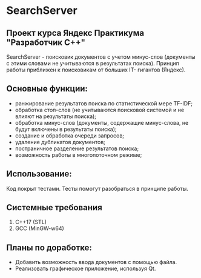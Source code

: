 # SearchServer

## Проект курса Яндекс Практикума "Разработчик С++"

SearchServer - поисковик документов с учетом минус-слов (документы с этими словами не учитываются в результатах поиска). Принцип работы приближен к поисковикам от больших IT- гигантов (Яндекс). 

## Основные функции:

- ранжирование результатов поиска по статистической мере TF-IDF;
- обработка стоп-слов (не учитываются поисковой системой и не влияют на результаты поиска);
- обработка минус-слов (документы, содержащие минус-слова, не будут включены в результаты поиска);
- создание и обработка очереди запросов;
- удаление дубликатов документов;
- постраничное разделение результатов поиска;
- возможность работы в многопоточном режиме;

## Использование:
Код покрыт тестами.
Тесты помогут разобраться в принципе работы.

## Системные требования

1. C++17 (STL)
2. GCC (MinGW-w64)


## Планы по доработке:
- Добавить возможность ввода документов с помощью файла.
- Реализовать графическое приложение, используя Qt.
